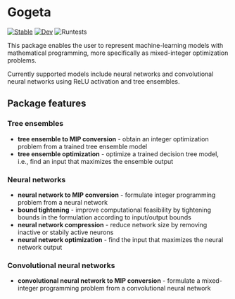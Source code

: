 # Gogeta

[![Stable](https://img.shields.io/badge/docs-stable-blue.svg)](https://gamma-opt.github.io/Gogeta.jl/stable/)
[![Dev](https://img.shields.io/badge/docs-dev-blue.svg)](https://gamma-opt.github.io/Gogeta.jl/dev/)
![Runtests](https://github.com/gamma-opt/Gogeta.jl/workflows/CI/badge.svg)

This package enables the user to represent machine-learning models with mathematical programming, more specifically as mixed-integer optimization problems.

Currently supported models include neural networks and convolutional neural networks using ReLU activation and tree ensembles.

## Package features

### Tree ensembles
* **tree ensemble to MIP conversion** - obtain an integer optimization problem from a trained tree ensemble model
* **tree ensemble optimization** - optimize a trained decision tree model, i.e., find an input that maximizes the ensemble output

### Neural networks
* **neural network to MIP conversion** - formulate integer programming problem from a neural network
* **bound tightening** - improve computational feasibility by tightening bounds in the formulation according to input/output bounds
* **neural network compression** - reduce network size by removing inactive or stabily active neurons
* **neural network optimization** - find the input that maximizes the neural network output

### Convolutional neural networks
* **convolutional neural network to MIP conversion** - formulate a mixed-integer programming problem from a convolutional neural network